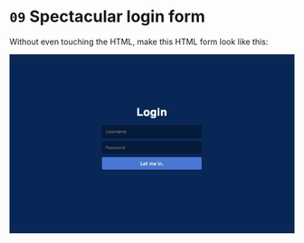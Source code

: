 # `09` Spectacular login form

Without even touching the HTML, make this HTML form look like this:

![09-Spectacular-login-form](../../.learn/assets/BCp1oWy.png?raw=true)
